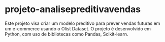 # projeto-analisepreditivavendas
Este projeto visa criar um modelo preditivo para prever vendas futuras em um e-commerce usando o Olist Dataset. O projeto é desenvolvido em Python, com uso de bibliotecas como Pandas, Scikit-learn.
